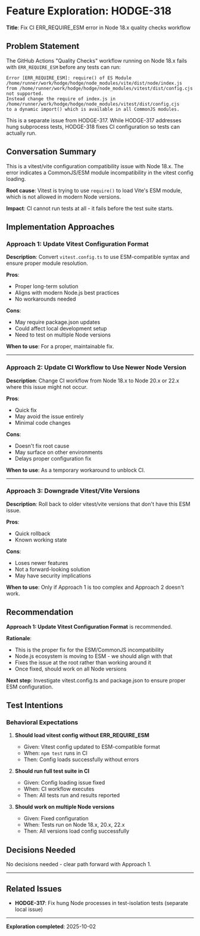 # Feature Exploration: HODGE-318

**Title**: Fix CI ERR_REQUIRE_ESM error in Node 18.x quality checks workflow

## Problem Statement

The GitHub Actions "Quality Checks" workflow running on Node 18.x fails with `ERR_REQUIRE_ESM` before any tests can run:

```
Error [ERR_REQUIRE_ESM]: require() of ES Module /home/runner/work/hodge/hodge/node_modules/vite/dist/node/index.js
from /home/runner/work/hodge/hodge/node_modules/vitest/dist/config.cjs not supported.
Instead change the require of index.js in /home/runner/work/hodge/hodge/node_modules/vitest/dist/config.cjs
to a dynamic import() which is available in all CommonJS modules.
```

This is a separate issue from HODGE-317. While HODGE-317 addresses hung subprocess tests, HODGE-318 fixes CI configuration so tests can actually run.

## Conversation Summary

This is a vitest/vite configuration compatibility issue with Node 18.x. The error indicates a CommonJS/ESM module incompatibility in the vitest config loading.

**Root cause**: Vitest is trying to use `require()` to load Vite's ESM module, which is not allowed in modern Node versions.

**Impact**: CI cannot run tests at all - it fails before the test suite starts.

## Implementation Approaches

### Approach 1: Update Vitest Configuration Format

**Description**: Convert `vitest.config.ts` to use ESM-compatible syntax and ensure proper module resolution.

**Pros**:
- Proper long-term solution
- Aligns with modern Node.js best practices
- No workarounds needed

**Cons**:
- May require package.json updates
- Could affect local development setup
- Need to test on multiple Node versions

**When to use**: For a proper, maintainable fix.

---

### Approach 2: Update CI Workflow to Use Newer Node Version

**Description**: Change CI workflow from Node 18.x to Node 20.x or 22.x where this issue might not occur.

**Pros**:
- Quick fix
- May avoid the issue entirely
- Minimal code changes

**Cons**:
- Doesn't fix root cause
- May surface on other environments
- Delays proper configuration fix

**When to use**: As a temporary workaround to unblock CI.

---

### Approach 3: Downgrade Vitest/Vite Versions

**Description**: Roll back to older vitest/vite versions that don't have this ESM issue.

**Pros**:
- Quick rollback
- Known working state

**Cons**:
- Loses newer features
- Not a forward-looking solution
- May have security implications

**When to use**: Only if Approach 1 is too complex and Approach 2 doesn't work.

## Recommendation

**Approach 1: Update Vitest Configuration Format** is recommended.

**Rationale**:
- This is the proper fix for the ESM/CommonJS incompatibility
- Node.js ecosystem is moving to ESM - we should align with that
- Fixes the issue at the root rather than working around it
- Once fixed, should work on all Node versions

**Next step**: Investigate vitest.config.ts and package.json to ensure proper ESM configuration.

## Test Intentions

### Behavioral Expectations

1. **Should load vitest config without ERR_REQUIRE_ESM**
   - Given: Vitest config updated to ESM-compatible format
   - When: `npm test` runs in CI
   - Then: Config loads successfully without errors

2. **Should run full test suite in CI**
   - Given: Config loading issue fixed
   - When: CI workflow executes
   - Then: All tests run and results reported

3. **Should work on multiple Node versions**
   - Given: Fixed configuration
   - When: Tests run on Node 18.x, 20.x, 22.x
   - Then: All versions load config successfully

## Decisions Needed

No decisions needed - clear path forward with Approach 1.

---

## Related Issues

- **HODGE-317**: Fix hung Node processes in test-isolation tests (separate local issue)

---

**Exploration completed**: 2025-10-02
